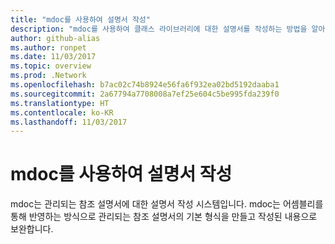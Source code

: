 ```yaml
---
title: "mdoc를 사용하여 설명서 작성"
description: "mdoc를 사용하여 클래스 라이브러리에 대한 설명서를 작성하는 방법을 알아봅니다."
author: github-alias
ms.author: ronpet
ms.date: 11/03/2017
ms.topic: overview
ms.prod: .Network
ms.openlocfilehash: b7ac02c74b8924e56fa6f932ea02bd5192daaba1
ms.sourcegitcommit: 2a67794a7708008a7ef25e604c5be995fda239f0
ms.translationtype: HT
ms.contentlocale: ko-KR
ms.lasthandoff: 11/03/2017
---
```

# <a name="building-documentation-with-mdoc"></a>mdoc를 사용하여 설명서 작성

mdoc는 관리되는 참조 설명서에 대한 설명서 작성 시스템입니다. mdoc는 어셈블리를 통해 반영하는 방식으로 관리되는 참조 설명서의 기본 형식을 만들고 작성된 내용으로 보완합니다. 

